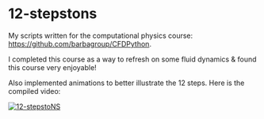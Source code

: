 # 12-stepstons
My scripts written for the computational physics course: https://github.com/barbagroup/CFDPython.

I completed this course as a way to refresh on some fluid dynamics & found this course very enjoyable!

Also implemented animations to better illustrate the 12 steps. Here is the compiled video:

[![12-stepstoNS](http://img.youtube.com/vi/JfbJCfJ4AH8/0.jpg)](https://www.youtube.com/watch?v=JfbJCfJ4AH8)
